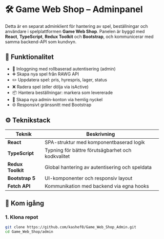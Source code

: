 # 🛠️ Game Web Shop – Adminpanel

Detta är en separat adminklient för hantering av spel, beställningar och användare i spelplattformen **Game Web Shop**. Panelen är byggd med **React**, **TypeScript**, **Redux Toolkit** och **Bootstrap**, och kommunicerar med samma backend-API som kundvyn.

## 🧩 Funktionalitet

- 🔐 Inloggning med rollbaserad autentisering (admin)
- ➕ Skapa nya spel från RAWG API
- ✏️ Uppdatera spel: pris, hyrespris, lager, status
- ❌ Radera spel (eller dölja via isActive)
- 📦 Hantera beställningar: markera som levererade
- 👤 Skapa nya admin-konton via hemlig nyckel
- 🌐 Responsivt gränssnitt med Bootstrap

## ⚙️ Teknikstack

| Teknik           | Beskrivning                                           |
|------------------|-------------------------------------------------------|
| **React**        | SPA-struktur med komponentbaserad logik              |
| **TypeScript**   | Typning för bättre förutsägbarhet och kodkvalitet    |
| **Redux Toolkit**| Global hantering av autentisering och speldata       |
| **Bootstrap 5**  | UI-komponenter och responsiv layout                  |
| **Fetch API**    | Kommunikation med backend via egna hooks             |

## 🚀 Kom igång

### 1. Klona repot

```bash
git clone https://github.com/kashef0/Game_Web_Shop_Admin.git
cd Game_Web_Shop/admin  
